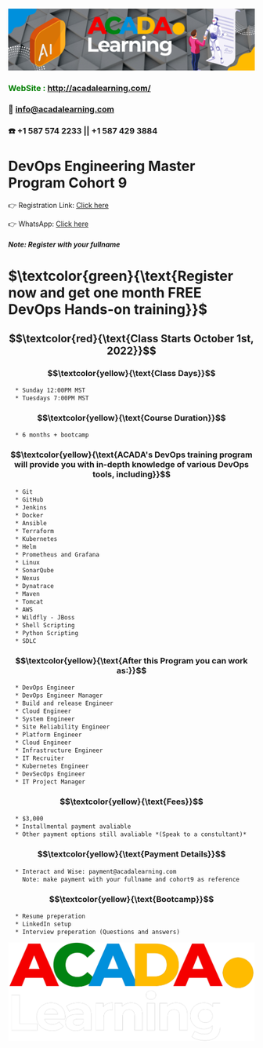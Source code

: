 ![ACADA!](AcadaLearning.png)
### **<span style="color:green"> WebSite : <http://acadalearning.com/></span>**
### **:email: info@acadalearning.com**
### :phone: +1 587 574 2233 || +1 587 429 3884

# DevOps Engineering Master Program Cohort 9
:point_right: Registration Link: [Click here](https://forms.gle/uT5Ukf5bHzQK7HWk8)

:point_right: WhatsApp: [Click here](https://chat.whatsapp.com/CXvTn0ROndfDsVXgd4CT6V)
##### Note: Register with your fullname
# $\textcolor{green}{\text{Register now and get one month FREE DevOps Hands-on training}}$

## $$\textcolor{red}{\text{Class Starts October 1st, 2022}}$$
### $$\textcolor{yellow}{\text{Class Days}}$$
```
  * Sunday 12:00PM MST
  * Tuesdays 7:00PM MST
```
### $$\textcolor{yellow}{\text{Course Duration}}$$
```
  * 6 months + bootcamp
```
### $$\textcolor{yellow}{\text{ACADA's DevOps training program will provide you with in-depth knowledge of various DevOps tools, including}}$$
```
  * Git
  * GitHub
  * Jenkins
  * Docker
  * Ansible
  * Terraform
  * Kubernetes
  * Helm
  * Prometheus and Grafana
  * Linux
  * SonarQube
  * Nexus
  * Dynatrace
  * Maven
  * Tomcat
  * AWS
  * Wildfly - JBoss
  * Shell Scripting
  * Python Scripting
  * SDLC
```
### $$\textcolor{yellow}{\text{After this Program you can work as:}}$$
```
  * DevOps Engineer
  * DevOps Engineer Manager
  * Build and release Engineer
  * Cloud Engineer
  * System Engineer
  * Site Reliability Engineer
  * Platform Engineer
  * Cloud Engineer
  * Infrastructure Engineer
  * IT Recruiter
  * Kubernetes Engineer
  * DevSecOps Engineer
  * IT Project Manager
```
### $$\textcolor{yellow}{\text{Fees}}$$
```
  * $3,000 
  * Installmental payment avaliable
  * Other payment options still avaliable *(Speak to a constultant)*
```
### $$\textcolor{yellow}{\text{Payment Details}}$$
```
  * Interact and Wise: payment@acadalearning.com
    Note: make payment with your fullname and cohort9 as reference
```
### $$\textcolor{yellow}{\text{Bootcamp}}$$
```
  * Resume preperation
  * LinkedIn setup
  * Interview preperation (Questions and answers)
```
![ACADA!](Acada.png)
